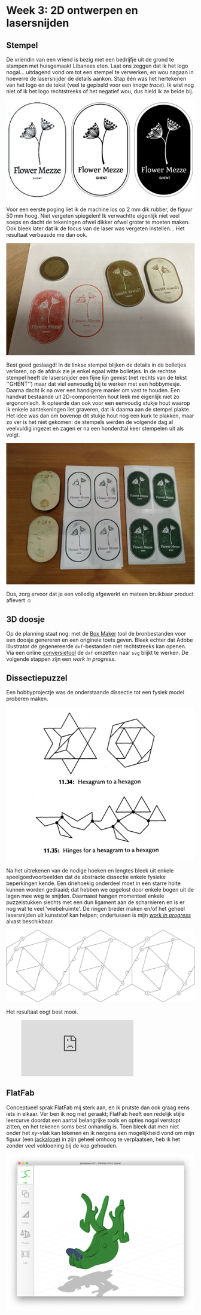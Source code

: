 # Week 3: 2D ontwerpen en lasersnijden

## Stempel

De vriendin van een vriend is bezig met een bedrijfje uit de grond te stampen met huisgemaakt Libanees eten. Laat ons zeggen dat ik het logo nogal… uitdagend vond om tot een stempel te verwerken, en wou nagaan in hoeverre de lasersnijder de details aankon. Stap één was het hertekenen van het logo en de tekst (veel te gepixeld voor een _image trace_). Ik wist nog niet of ik het logo rechtstreeks of het negatief wou, dus hield ik ze beide bij.

![mezze1](../assets/images/03FlowerMezze1.jpg "Mezze Flower stempel 1")

Voor een eerste poging liet ik de machine los op 2 mm dik rubber, de figuur 50 mm hoog. Niet vergeten spiegelen! Ik verwachtte eigenlijk niet veel soeps en dacht de tekeningen ofwel dikker ofwel groter te moeten maken. Ook bleek later dat ik de focus van de laser was vergeten instellen… Het resultaat verbaasde me dan ook.

![mezze2](../assets/images/03FlowerMezze2.jpg "Mezze Flower stempel 2")

Best goed geslaagd! In de linkse stempel blijken de details in de bolletjes verloren, op de afdruk zie je enkel egaal witte bolletjes. In de rechtse stempel heeft de lasersnijder een fijne lijn gemist (net rechts van de tekst ''GHENT'') maar dat viel eenvoudig bij te werken met een hobbymesje. Daarna dacht ik na over een handigere manier om vast te houden. Een handvat bestaande uit 2D-componenten hout leek me eigenlijk niet zo ergonomisch. Ik opteerde dan ook voor een eenvoudig stukje hout waarop ik enkele aantekeningen liet graveren, dat ik daarna aan de stempel plakte. Het idee was dan om bovenop dit stukje hout nog een kurk te plakken, maar zo ver is het niet gekomen: de stempels werden de volgende dag al veelvuldig ingezet en zagen er na een honderdtal keer stempelen uit als volgt.

![mezze3](../assets/images/03FlowerMezze3.jpg "Mezze Flower stempel 3")

Dus, zorg ervoor dat je een volledig afgewerkt en meteen bruikbaar product aflevert &#9786;

## 3D doosje

Op de planning staat nog: met de [Box Maker](http://ingegno.be/Manuals/openjscad/boxmaker.html) tool de bronbestanden voor een doosje genereren en een originele toets geven. Bleek echter dat Adobe Illustrator de gegenereerde `dxf`-bestanden niet rechtstreeks kan openen. Via een online [conversietool](https://www.dxfconverter.org/) de `dxf` omzetten naar `svg` blijkt te werken. De volgende stappen zijn een _work in progress_.

## Dissectiepuzzel

Een hobbyprojectje was de onderstaande dissectie tot een fysiek model proberen maken.

![hexagram](../assets/images/03HexagramToHexagon.jpg "Hexagram to hexagon")

Na het uitrekenen van de nodige hoeken en lengtes bleek uit enkele speelgoedvoorbeelden dat de abstracte dissectie enkele fysieke beperkingen kende. Eén driehoekig onderdeel moet in een starre holte kunnen worden gedraaid; dat hebben we opgelost door enkele bogen uit de lagen mee weg te snijden. Daarnaast hangen momenteel enkele puzzelstukken slechts met een dun ligament aan de scharnieren en is er nog wat te veel 'wiebelruimte'. De ringen breder maken en/of het geheel lasersnijden uit kunststof kan helpen; ondertussen is mijn [_work in progress_](../assets/HexagramToHexagon.ai) alvast beschikbaar.

![hexagram2](../assets/images/03HexagramToHexagon2.png "Hexagram to hexagon: bouwplan")

Het resultaat oogt best mooi.

<figure class="video_container">
  <iframe src="https://www.youtube.com/embed/PowHLOfiBgA" frameborder="0" allowfullscreen="true">
  </iframe>
</figure>

## FlatFab

Conceptueel sprak FlatFab mij sterk aan, en ik prutste dan ook graag eens iets in elkaar. Ver ben ik nog niet geraakt; FlatFab heeft een redelijk stijle leercurve doordat een aantal belangrijke tools en opties nogal verstopt zitten, en het tekenen soms best onhandig is. Toen bleek dat men niet onder het _xy_-vlak kan tekenen en ik nergens een mogelijkheid vond om mijn figuur (een [jackalope](https://en.wikipedia.org/wiki/Jackalope)) in zijn geheel omhoog te verplaatsen, heb ik het zonder veel voldoening bij de kop gehouden.

![flatfab](../assets/images/03FlatfabJackalope.png "FlatFab")
